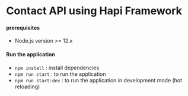 # Contact API using Hapi Framework

#### prerequisites
- Node.js version >= 12.x

#### Run the application
- `npm install` : install dependencies
- `npm run start` : to run the application
- `npm run start:dev` : to run the application in development mode (hot reloading)
